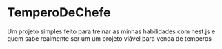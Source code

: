 # TemperoDeChefe
Um projeto simples feito para treinar as minhas habilidades com nest.js e quem sabe realmente ser um um projeto viável para venda de temperos
